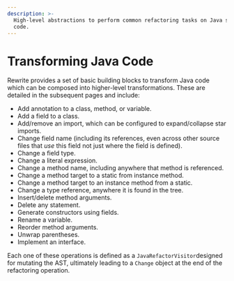 ```yaml
---
description: >-
  High-level abstractions to perform common refactoring tasks on Java source
  code.
---
```


# Transforming Java Code

Rewrite provides a set of basic building blocks to transform Java code which can be composed into higher-level transformations. These are detailed in the subsequent pages and include:

* Add annotation to a class, method, or variable.
* Add a field to a class.
* Add/remove an import, which can be configured to expand/collapse star imports.
* Change field name \(including its references, even across other source files that _use_ this field not just where the field is defined\).
* Change a field type.
* Change a literal expression.
* Change a method name, including anywhere that method is referenced.
* Change a method target to a static from instance method.
* Change a method target to an instance method from a static.
* Change a type reference, anywhere it is found in the tree.
* Insert/delete method arguments.
* Delete any statement.
* Generate constructors using fields.
* Rename a variable.
* Reorder method arguments.
* Unwrap parentheses.
* Implement an interface.

Each one of these operations is defined as a `JavaRefactorVisitor`designed for mutating the AST, ultimately leading to a `Change` object at the end of the refactoring operation.

